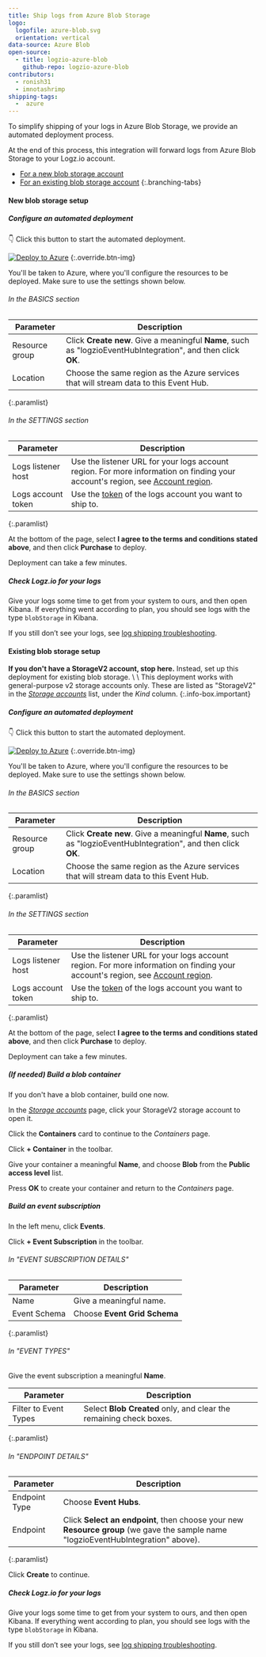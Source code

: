 ```yaml
---
title: Ship logs from Azure Blob Storage
logo:
  logofile: azure-blob.svg
  orientation: vertical
data-source: Azure Blob
open-source:
  - title: logzio-azure-blob
    github-repo: logzio-azure-blob
contributors:
  - ronish31
  - imnotashrimp
shipping-tags:
  -  azure
---
```


To simplify shipping of your logs in Azure Blob Storage,
we provide an automated deployment process.

At the end of this process,
this integration will forward logs from Azure Blob Storage
to your Logz.io account.

<!-- tabContainer:start -->
<div class="branching-container">

* [For a new blob storage account](#new-blob-config)
* [For an existing blob storage account](#existing-blob-config)
{:.branching-tabs}

<!-- tab:start -->
<div id="new-blob-config">

#### New blob storage setup

<div class="tasklist">

##### Configure an automated deployment

👇 Click this button to start the automated deployment.

[![Deploy to Azure](https://azuredeploy.net/deploybutton.png)](https://portal.azure.com/#create/Microsoft.Template/uri/https%3A%2F%2Fraw.githubusercontent.com%2Flogzio%2Flogzio-azure-blob%2Fmaster%2Fdeployments%2FdeploymentTemplateForNewStorage.json)
{:.override.btn-img}

You'll be taken to Azure,
where you'll configure the resources to be deployed.
Make sure to use the settings shown below.

###### In the BASICS section

| Parameter | Description |
|---|---|
| Resource group | Click **Create new**. Give a meaningful **Name**, such as "logzioEventHubIntegration", and then click **OK**. |
| Location | Choose the same region as the Azure services that will stream data to this Event Hub. |
{:.paramlist}

###### In the SETTINGS section

| Parameter | Description |
|---|---|
| Logs listener host | Use the listener URL for your logs account region. For more information on finding your account's region, see [Account region]({{site.baseurl}}/user-guide/accounts/account-region.html). |
| Logs account token | Use the [token](https://app.logz.io/#/dashboard/settings/general) of the logs account you want to ship to. |
{:.paramlist}

At the bottom of the page, select **I agree to the terms and conditions stated above**,
and then click **Purchase** to deploy.

Deployment can take a few minutes.

##### Check Logz.io for your logs

Give your logs some time to get from your system to ours, and then open Kibana.
If everything went according to plan, you should see logs with the type `blobStorage` in Kibana.

If you still don’t see your logs, see [log shipping troubleshooting](https://docs.logz.io/user-guide/log-shipping/log-shipping-troubleshooting.html).

</div>

</div>
<!-- tab:end -->

<!-- tab:start -->
<div id="existing-blob-config">

#### Existing blob storage setup

**If you don't have a StorageV2 account, stop here.**
Instead, set up this deployment for existing blob storage.
\\
\\
This deployment works with general-purpose v2 storage accounts only.
These are listed as "StorageV2" in the
[_Storage accounts_](https://portal.azure.com/#blade/HubsExtension/BrowseResource/resourceType/Microsoft.Storage%2FStorageAccounts)
list,
under the _Kind_ column.
{:.info-box.important}

<div class="tasklist">

##### Configure an automated deployment

👇 Click this button to start the automated deployment.

[![Deploy to Azure](https://azuredeploy.net/deploybutton.png)](https://portal.azure.com/#create/Microsoft.Template/uri/https%3A%2F%2Fraw.githubusercontent.com%2Flogzio%2Flogzio-azure-blob%2Fmaster%2Fdeployments%2FdeploymentTemplate.json)
{:.override.btn-img}

You'll be taken to Azure,
where you'll configure the resources to be deployed.
Make sure to use the settings shown below.

###### In the BASICS section

| Parameter | Description |
|---|---|
| Resource group | Click **Create new**. Give a meaningful **Name**, such as "logzioEventHubIntegration", and then click **OK**. |
| Location | Choose the same region as the Azure services that will stream data to this Event Hub. |
{:.paramlist}

###### In the SETTINGS section

| Parameter | Description |
|---|---|
| Logs listener host | Use the listener URL for your logs account region. For more information on finding your account's region, see [Account region]({{site.baseurl}}/user-guide/accounts/account-region.html). |
| Logs account token | Use the [token](https://app.logz.io/#/dashboard/settings/general) of the logs account you want to ship to. |
{:.paramlist}

At the bottom of the page, select **I agree to the terms and conditions stated above**,
and then click **Purchase** to deploy.

Deployment can take a few minutes.

##### _(If needed)_ Build a blob container

If you don't have a blob container, build one now.

In the
[_Storage accounts_](https://portal.azure.com/#blade/HubsExtension/BrowseResource/resourceType/Microsoft.Storage%2FStorageAccounts)
page, click your StorageV2 storage account to open it.

Click the **Containers** card to continue to the _Containers_ page.

Click **+ Container** in the toolbar.

Give your container a meaningful **Name**,
and choose **Blob** from the **Public access level** list.

Press **OK** to create your container
and return to the _Containers_ page.

##### Build an event subscription

In the left menu, click **Events**.

Click **+ Event Subscription** in the toolbar.

###### In "EVENT SUBSCRIPTION DETAILS"

| Parameter | Description |
|---|---|
| Name | Give a meaningful name. |
| Event Schema | Choose **Event Grid Schema** |
{:.paramlist}

###### In "EVENT TYPES"

Give the event subscription a meaningful **Name**.

| Parameter | Description |
|---|---|
| Filter to Event Types | Select **Blob Created** only, and clear the remaining check boxes. |
{:.paramlist}

###### In "ENDPOINT DETAILS"

| Parameter | Description |
|---|---|
| Endpoint Type | Choose **Event Hubs**. |
| Endpoint | Click **Select an endpoint**, then choose your new **Resource group** (we gave the sample name "logzioEventHubIntegration" above). |
{:.paramlist}

Click **Create** to continue.

##### Check Logz.io for your logs

Give your logs some time to get from your system to ours, and then open Kibana.
If everything went according to plan, you should see logs with the type `blobStorage` in Kibana.

If you still don’t see your logs, see [log shipping troubleshooting](https://docs.logz.io/user-guide/log-shipping/log-shipping-troubleshooting.html).

</div>

</div>
<!-- tab:end -->

</div>
<!-- tabContainer:end -->
